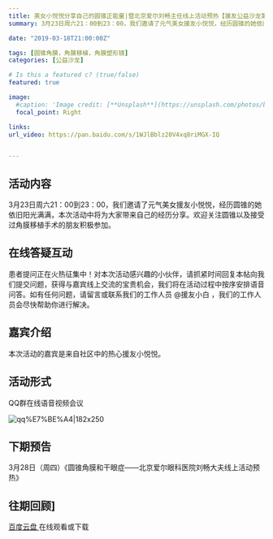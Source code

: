 ```yaml
---
title: 美女小悦悦分享自己的圆锥正能量|暨北京爱尔刘畅主任线上活动预热【援友公益沙龙第48期】
summary: 3月23日周六21：00到23：00，我们邀请了元气美女援友小悦悦，经历圆锥的她依旧阳光满满，本次活动中将为大家带来自己的经历分享！

date: "2019-03-18T21:00:00Z"

tags: [圆锥角膜，角膜移植，角膜塑形镜]
categories: [公益沙龙]

# Is this a featured c? (true/false)
featured: true

image:
  #caption: 'Image credit: [**Unsplash**](https://unsplash.com/photos/bzdhc5b3Bxs)'
  focal_point: Right

links:
url_video: https://pan.baidu.com/s/1WJlBblz20V4xq8riMGX-IQ


---
```


## 活动内容

3月23日周六21：00到23：00，我们邀请了元气美女援友小悦悦，经历圆锥的她依旧阳光满满，本次活动中将为大家带来自己的经历分享。欢迎关注圆锥以及接受过角膜移植手术的朋友积极参加。 

## 在线答疑互动

患者提问正在火热征集中！对本次活动感兴趣的小伙伴，请抓紧时间回复本帖向我们提交问题，获得与嘉宾线上交流的宝贵机会，我们将在活动过程中按序安排语音问答。如有任何问题，请留言或联系我们的工作人员 @援友小白 ，我们的工作人员会尽快帮助你进行解决。

## 嘉宾介绍

本次活动的嘉宾是来自社区中的热心援友小悦悦。

## 活动形式

QQ群在线语音视频会议

![qq%E7%BE%A4|182x250](https://yuanyousite-1252586903.cos.ap-beijing.myqcloud.com/original/1X/a2f04018373e49cb9081a466d3b12ef996b281c2.jpeg) 

## 下期预告

3月28日（周四）《圆锥角膜和干眼症——北京爱尔眼科医院刘畅大夫线上活动预热》


## 往期回顾]

[百度云盘 ](https://pan.baidu.com/s/1WJlBblz20V4xq8riMGX-IQ)在线观看或下载
